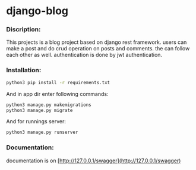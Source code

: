 # django-blog

### Discription:
This projects is a blog project based on django rest framework. users can make a post and do crud operation on posts and comments. the can follow each other as well. authentication is done by jwt authentication.

### Installation:
```bash
python3 pip install -r requirements.txt
```
And in app dir enter following commands:
```bash
python3 manage.py makemigrations
python3 manage.py migrate
```
And for runnings server:
```bash
python3 manage.py runserver
```


### Documentation:
documentation is on [http://127.0.0.1/swagger](http://127.0.0.1/swagger)

